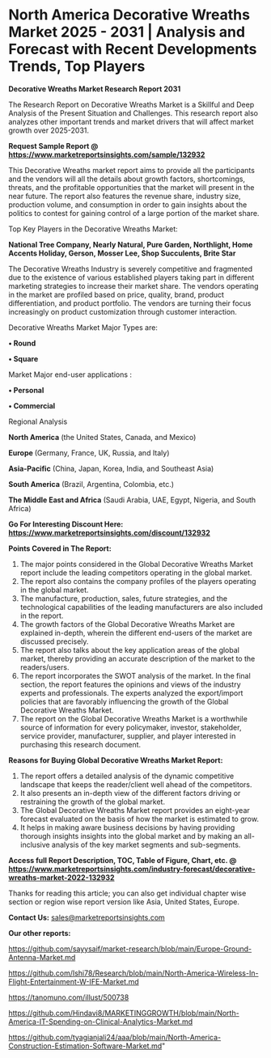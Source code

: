 # North America Decorative Wreaths Market 2025 - 2031 | Analysis and Forecast with Recent Developments Trends, Top Players

<strong>Decorative Wreaths Market Research Report 2031</strong>

The Research Report on Decorative Wreaths Market is a Skillful and Deep Analysis of the Present Situation and Challenges. This research report also analyzes other important trends and market drivers that will affect market growth over 2025-2031.

<strong>Request Sample Report @ <a href=https://www.marketreportsinsights.com/sample/132932>https://www.marketreportsinsights.com/sample/132932</a></strong>

This Decorative Wreaths market report aims to provide all the participants and the vendors will all the details about growth factors, shortcomings, threats, and the profitable opportunities that the market will present in the near future. The report also features the revenue share, industry size, production volume, and consumption in order to gain insights about the politics to contest for gaining control of a large portion of the market share.

Top Key Players in the Decorative Wreaths Market:

<strong>National Tree Company, Nearly Natural, Pure Garden, Northlight, Home Accents Holiday, Gerson, Mosser Lee, Shop Succulents, Brite Star</strong>

The Decorative Wreaths Industry is severely competitive and fragmented due to the existence of various established players taking part in different marketing strategies to increase their market share. The vendors operating in the market are profiled based on price, quality, brand, product differentiation, and product portfolio. The vendors are turning their focus increasingly on product customization through customer interaction.

Decorative Wreaths Market Major Types are:

<strong>• Round

• Square</strong>

Market Major end-user applications :

<strong>• Personal

• Commercial</strong>

Regional Analysis

</u><strong><b>North America</b></strong> (the United States, Canada, and Mexico)

<strong><b>Europe </b></strong>(Germany, France, UK, Russia, and Italy)

<strong><b>Asia-Pacific</b></strong> (China, Japan, Korea, India, and Southeast Asia)

<strong><b>South America</b></strong> (Brazil, Argentina, Colombia, etc.)

<strong><b>The Middle East and Africa</b></strong> (Saudi Arabia, UAE, Egypt, Nigeria, and South Africa)

<strong>Go For Interesting Discount Here: <a href=https://www.marketreportsinsights.com/discount/132932>https://www.marketreportsinsights.com/discount/132932</a></strong>

<strong>Points Covered in The Report:</strong>
<ol>
  <li>The major points considered in the Global Decorative Wreaths Market report include the leading competitors operating in the global market.</li>
  <li>The report also contains the company profiles of the players operating in the global market.</li>
  <li>The manufacture, production, sales, future strategies, and the technological capabilities of the leading manufacturers are also included in the report.</li>
  <li>The growth factors of the Global Decorative Wreaths Market are explained in-depth, wherein the different end-users of the market are discussed precisely.</li>
  <li>The report also talks about the key application areas of the global market, thereby providing an accurate description of the market to the readers/users.</li>
  <li>The report incorporates the SWOT analysis of the market. In the final section, the report features the opinions and views of the industry experts and professionals. The experts analyzed the export/import policies that are favorably influencing the growth of the Global Decorative Wreaths Market.</li>
  <li>The report on the Global Decorative Wreaths Market is a worthwhile source of information for every policymaker, investor, stakeholder, service provider, manufacturer, supplier, and player interested in purchasing this research document.</li>
</ol>
<strong>Reasons for Buying Global Decorative Wreaths Market Report:</strong>

<ol>
  <li>The report offers a detailed analysis of the dynamic competitive landscape that keeps the reader/client well ahead of the competitors.</li>
  <li>It also presents an in-depth view of the different factors driving or restraining the growth of the global market.</li>
  <li>The Global Decorative Wreaths Market report provides an eight-year forecast evaluated on the basis of how the market is estimated to grow.</li>
  <li>It helps in making aware business decisions by having providing thorough insights insights into the global market and by making an all-inclusive analysis of the key market segments and sub-segments.</li>
</ol>
<strong>Access full Report Description, TOC, Table of Figure, Chart, etc. @ <a href=https://www.marketreportsinsights.com/industry-forecast/decorative-wreaths-market-2022-132932>https://www.marketreportsinsights.com/industry-forecast/decorative-wreaths-market-2022-132932</a></strong>


Thanks for reading this article; you can also get individual chapter wise section or region wise report version like Asia, United States, Europe.

<strong>Contact Us:</strong>
sales@marketreportsinsights.com

<strong>Our other reports:</strong>

<a href=https://github.com/sayysaif/market-research/blob/main/Europe-Ground-Antenna-Market.md>https://github.com/sayysaif/market-research/blob/main/Europe-Ground-Antenna-Market.md</a>

<a href=https://github.com/Ishi78/Research/blob/main/North-America-Wireless-In-Flight-Entertainment-W-IFE-Market.md>https://github.com/Ishi78/Research/blob/main/North-America-Wireless-In-Flight-Entertainment-W-IFE-Market.md</a>

<a href=https://tanomuno.com/illust/500738>https://tanomuno.com/illust/500738</a>

<a href=https://github.com/Hindavi8/MARKETINGGROWTH/blob/main/North-America-IT-Spending-on-Clinical-Analytics-Market.md>https://github.com/Hindavi8/MARKETINGGROWTH/blob/main/North-America-IT-Spending-on-Clinical-Analytics-Market.md</a>

<a href=https://github.com/tyagianjali24/aaa/blob/main/North-America-Construction-Estimation-Software-Market.md>https://github.com/tyagianjali24/aaa/blob/main/North-America-Construction-Estimation-Software-Market.md</a>"

